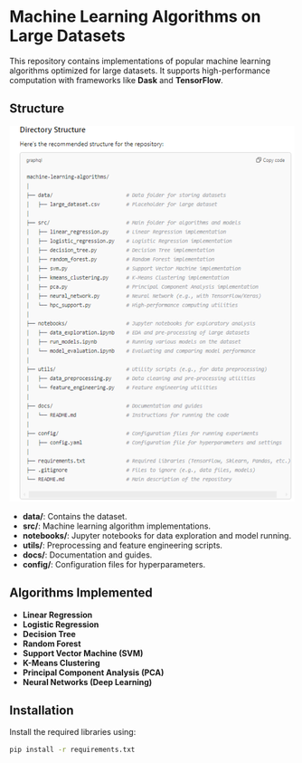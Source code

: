 # Machine Learning Algorithms on Large Datasets

This repository contains implementations of popular machine learning algorithms optimized for large datasets. It supports high-performance computation with frameworks like **Dask** and **TensorFlow**.

## Structure
![structure of repository](https://github.com/dijasila/machine-learning-algorithms/blob/main/images/resp_struct.PNG)
- **data/**: Contains the dataset.
- **src/**: Machine learning algorithm implementations.
- **notebooks/**: Jupyter notebooks for data exploration and model running.
- **utils/**: Preprocessing and feature engineering scripts.
- **docs/**: Documentation and guides.
- **config/**: Configuration files for hyperparameters.

## Algorithms Implemented

- **Linear Regression**
- **Logistic Regression**
- **Decision Tree**
- **Random Forest**
- **Support Vector Machine (SVM)**
- **K-Means Clustering**
- **Principal Component Analysis (PCA)**
- **Neural Networks (Deep Learning)**

## Installation

Install the required libraries using:
```bash
pip install -r requirements.txt
